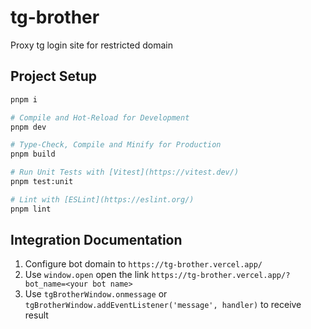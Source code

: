 # tg-brother

Proxy tg login site for restricted domain

## Project Setup

```sh
pnpm i

# Compile and Hot-Reload for Development
pnpm dev

# Type-Check, Compile and Minify for Production
pnpm build

# Run Unit Tests with [Vitest](https://vitest.dev/)
pnpm test:unit

# Lint with [ESLint](https://eslint.org/)
pnpm lint
```

## Integration Documentation

1. Configure bot domain to `https://tg-brother.vercel.app/`
2. Use `window.open` open the link `https://tg-brother.vercel.app/?bot_name=<your bot name>`
3. Use `tgBrotherWindow.onmessage` or `tgBrotherWindow.addEventListener('message', handler)` to receive result
